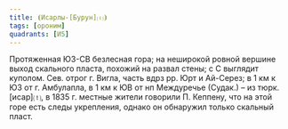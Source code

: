 ```yaml
---
title: ⦗Исарлы-[Бурун]⒯⦘
tags: [ороним]
quadrants: [И5]
---
```


Протяженная ЮЗ-СВ безлесная гора; на неширокой ровной вершине выход скального
пласта, похожий на развал стены; с С выглядит куполом. Сев. отрог г. Вигла,
часть вдрз рр. Юрт и Ай-Серез; в 1 км к ЮЗ от г. Амбулапла, в 1 км к ЮВ от нп
Междуречье (Судак.) – из тюрк. [исар]⒯, в 1835 г. местные жители
говорили П. Кеппену, что на этой горе есть следы укрепления, однако он обнаружил
только скальный пласт.
